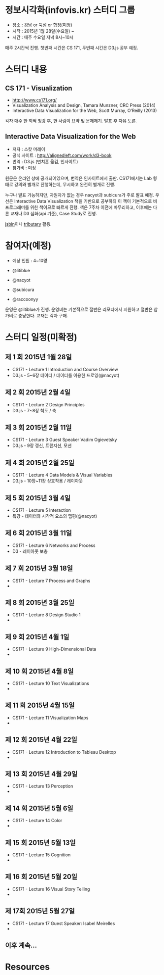 # 정보시각화(infovis.kr) 스터디 그룹

* 장소 : 강남 or 뚝섬 or 합정(미정)
* 시작 : 2015년 1월 28일(수요일) ~
* 시간 : 매주 수요일 저녁 8시~10시

매주 2시간씩 진행. 첫번째 시간은 CS 171, 두번째 시간은 D3.js 공부 예정. 

# 스터디 내용

## CS 171 - Visualization

* http://www.cs171.org/
* Visualization Analysis and Design, Tamara Munzner, CRC Press (2014)
* Interactive Data Visualization for the Web, Scott Murray, O’Reilly (2013)

각자 매주 한 회씩 청강 후, 한 사람이 요약 및 문제제기. 발표 후 자유 토론.

## Interactive Data Visualization for the Web

* 저자 : 스캇 머레이
* 공식 사이트 : http://alignedleft.com/work/d3-book
* 번역 : D3.js (변치훈 옮김, 인사이트)
* 참가비 : 미정

원문은 온라인 상에 공개되어있으며, 번역은 인사이트에서 출판. CS171에서는 Lab 형태로 강의와 별개로 진행하는데, 무시하고 완전히 별개로 진행.

누구나 발표 가능하지만, 자원자가 없는 경우 nacyot과 subicura가 주로 발표 예정. 우선은 Interactive Data Visualization 책을 기반으로 공부하되 이 책이 기본적으로 비 프로그래머를 위한 책이므로 빠르게 진행. 책은 7주차 이전에 마무리하고, 이후에는 다른 교재나 D3 심화(api 기준), Case Study로 진행.

[jsbin][jsbin]이나 [tributary][tributary] 활용.

[jsbin]: http://jsbin.com/
[tributary]: tributary.io

# 참여자(예정)

* 예상 인원 : 4~10명

* @litiblue
* @nacyot
* @subicura
* @raccoonyy

운영은 @litiblue가 진행. 운영비는 기본적으로 절반은 리모티에서 지원하고 절반은 참가비로 충당한다. 교재는 각자 구매.

# 스터디 일정(미확정)

## 제 1 회 2015년 1월 28일

* CS171 - Lecture 1 Introduction and Course Overview
* D3.js - 5~6장 데이터 / 데이터를 이용한 드로잉(@nacyot)

## 제 2 회 2015년 2월 4일

* CS171 - Lecture 2 Design Principles
* D3.js - 7~8장 척도 / 축

## 제 3 회 2015년 2월 11일

* CS171 - Lecture 3 Guest Speaker Vadim Ogievetsky
* D3.js - 9장 갱신, 트랜지션, 모션

## 제 4 회 2015년 2월 25일

* CS171 - Lecture 4 Data Models & Visual Variables
* D3.js - 10장~11장 상호작용 / 레이아웃

## 제 5 회 2015년 3월 4일

* CS171 - Lecture 5 Interaction
* 특강 - 데이터와 시각적 요소의 맵핑(@nacyot)

## 제 6 회 2015년 3월 11일

* CS171 - Lecture 6 Networks and Process
* D3 - 레이아웃 보충

## 제 7 회 2015년 3월 18일

* CS171 - Lecture 7 Process and Graphs
* 

## 제 8 회 2015년 3월 25일

* CS171 - Lecture 8 Design Studio 1
* 

## 제 9 회 2015년 4월 1일

* CS171 - Lecture 9 High-Dimensional Data
* 

## 제 10 회 2015년 4월 8일

* CS171 - Lecture 10 Text Visualizations
* 

## 제 11 회 2015년 4월 15일

* CS171 - Lecture 11 Visualization Maps
* 

## 제 12 회 2015년 4월 22일

* CS171 - Lecture 12 Introduction to Tableau Desktop
* 

## 제 13 회 2015년 4월 29일

* CS171 - Lecture 13 Perception
* 

## 제 14 회 2015년 5월 6일

* CS171 - Lecture 14 Color
* 

## 제 15 회 2015년 5월 13일

* CS171 - Lecture 15 Cognition
* 

## 제 16 회 2015년 5월 20일

* CS171 - Lecture 16 Visual Story Telling
* 

## 제 17회 2015년 5월 27일

* CS171 - Lecture 17 Guest Speaker: Isabel Meirelles
* 

## 이후 계속...

# Resources
